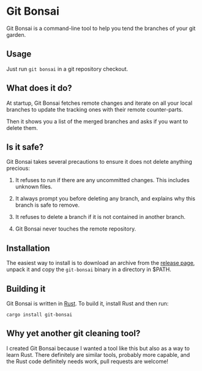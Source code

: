 # Git Bonsai

Git Bonsai is a command-line tool to help you tend the branches of your git
garden.

## Usage

Just run `git bonsai` in a git repository checkout.

## What does it do?

At startup, Git Bonsai fetches remote changes and iterate on all your local
branches to update the tracking ones with their remote counter-parts.

Then it shows you a list of the merged branches and asks if you want to delete
them.

## Is it safe?

Git Bonsai takes several precautions to ensure it does not delete anything
precious:

1. It refuses to run if there are any uncommitted changes. This includes
   unknown files.

2. It always prompt you before deleting any branch, and explains why this
   branch is safe to remove.

3. It refuses to delete a branch if it is not contained in another branch.

4. Git Bonsai never touches the remote repository.

## Installation

The easiest way to install is to download an archive from the [release
page][release], unpack it and copy the `git-bonsai` binary in a directory in
$PATH.

[release]: https://github.com/agateau/git-bonsai/releases

## Building it

Git Bonsai is written in [Rust][]. To build it, install Rust and then run:

    cargo install git-bonsai

[Rust]: https://www.rust-lang.org

## Why yet another git cleaning tool?

I created Git Bonsai because I wanted a tool like this but also as a way to
learn Rust. There definitely are similar tools, probably more capable, and the
Rust code definitely needs work, pull requests are welcome!
